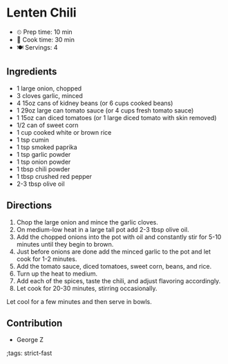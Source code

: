 # Lenten Chili

- ⏲ Prep time: 10 min
- 🍳 Cook time: 30 min
- 🍽 Servings: 4

## Ingredients

- 1 large onion, chopped
- 3 cloves garlic, minced
- 4 15oz cans of kidney beans (or 6 cups cooked beans)
- 1 29oz large can tomato sauce (or 4 cups fresh tomato sauce)
- 1 15oz can diced tomatoes (or 1 large diced tomato with skin removed)
- 1/2 can of sweet corn
- 1 cup cooked white or brown rice
- 1 tsp cumin
- 1 tsp smoked paprika
- 1 tsp garlic powder
- 1 tsp onion powder
- 1 tbsp chili powder
- 1 tbsp crushed red pepper
- 2-3 tbsp olive oil

## Directions

1. Chop the large onion and mince the garlic cloves.
2. On medium-low heat in a large tall pot add 2-3 tbsp olive oil.
3. Add the chopped onions into the pot with oil and constantly stir for 5-10 minutes until they begin to brown.
4. Just before onions are done add the minced garlic to the pot and let cook for 1-2 minutes.
5. Add the tomato sauce, diced tomatoes, sweet corn, beans, and rice.
6. Turn up the heat to medium.
6. Add each of the spices, taste the chili, and adjust flavoring accordingly.
7. Let cook for 20-30 minutes, stirring occasionally.

Let cool for a few minutes and then serve in bowls.

## Contribution

- George Z

;tags: strict-fast
